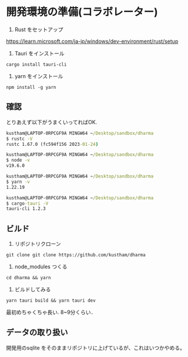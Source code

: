 # 開発環境の準備(コラボレーター)

1. Rust をセットアップ

<https://learn.microsoft.com/ja-jp/windows/dev-environment/rust/setup>

1. Tauri をインストール

`cargo install tauri-cli`

1. yarn をインストール

`npm install -g yarn`

## 確認

とりあえず以下がうまくいってればOK.

```cmd
kustham@LAPTOP-0RPCGF9A MINGW64 ~/Desktop/sandbox/dharma
$ rustc -V
rustc 1.67.0 (fc594f156 2023-01-24)

kustham@LAPTOP-0RPCGF9A MINGW64 ~/Desktop/sandbox/dharma
$ node -v
v19.6.0

kustham@LAPTOP-0RPCGF9A MINGW64 ~/Desktop/sandbox/dharma
$ yarn -v
1.22.19

kustham@LAPTOP-0RPCGF9A MINGW64 ~/Desktop/sandbox/dharma
$ cargo-tauri -V
tauri-cli 1.2.3
```

## ビルド

1. リポジトリクローン

`git clone git clone https://github.com/kustham/dharma`

1. node_modules つくる

`cd dharma && yarn`

1. ビルドしてみる

`yarn tauri build && yarn tauri dev`

最初めちゃくちゃ長い. 8~9分くらい．

## データの取り扱い

開発用のsqlite をそのままリポジトリに上げているが、これはいつかやめる。
